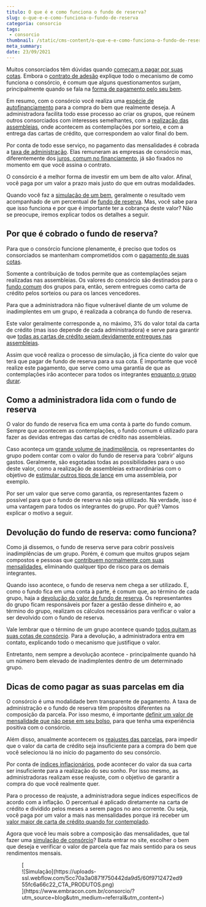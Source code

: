```yaml
---
titulo: O que é e como funciona o fundo de reserva?
slug: o-que-e-e-como-funciona-o-fundo-de-reserva
categoria: consorcio
tags:
 - consorcio
thumbnail: /static/cms-content/o-que-e-e-como-funciona-o-fundo-de-reserva.jpg
meta_summary: 
date: 23/09/2021
---
```

Muitos consorciados têm dúvidas quando [começam a pagar por suas cotas](https://www.embracon.com.br/blog/o-que-e-uma-cota-de-consorcio). Embora o [contrato de adesão](https://www.embracon.com.br/blog/saiba-o-que-avaliar-antes-de-assinar-um-contrato-de-consorcio) explique todo o mecanismo de como funciona o consórcio, é comum que alguns questionamentos surjam, principalmente quando se fala na [forma de pagamento pelo seu bem](https://www.embracon.com.br/blog/5-formas-de-pagamento-de-um-carro).

Em resumo, com o consórcio você realiza uma [espécie de autofinanciamento](https://www.embracon.com.br/blog/autofinanciamento-o-que-e-e-como-um-consorcio-pode-ajuda-lo) para a compra do bem que realmente deseja. A administradora facilita todo esse processo ao criar os grupos, que reúnem outros consorciados com interesses semelhantes, com a [realização das assembleias](https://www.embracon.com.br/blog/assembleia-de-consorcio-como-funciona), onde acontecem as contemplações por sorteio, e com a entrega das cartas de crédito, que correspondem ao valor final do bem.

Por conta de todo esse serviço, no pagamento das mensalidades é cobrada a [taxa de administração](https://www.embracon.com.br/blog/como-funciona-a-taxa-de-administracao-de-um-consorcio). Elas remuneram as empresas de consórcio mas, diferentemente dos [juros, comum no financiamento](https://www.embracon.com.br/blog/entenda-quais-sao-as-6-maiores-desvantagens-do-financiamento?e4486b43_page=13), já são fixados no momento em que você assina o contrato.

O consórcio é a melhor forma de investir em um bem de alto valor. Afinal, você paga por um valor a prazo mais justo do que em outras modalidades.

Quando você faz a [simulação de um bem](https://www.embracon.com.br/blog/descubra-como-fazer-uma-simulacao-no-consorcio), geralmente o resultado vem acompanhado de um percentual de [fundo de reserva](https://www.embracon.com.br/blog/entenda-como-funciona-a-devolucao-do-fundo-de-reserva). Mas, você sabe para que isso funciona e por que é importante ter a cobrança deste valor? Não se preocupe, iremos explicar todos os detalhes a seguir.

Por que é cobrado o fundo de reserva? 
--------------------------------------

Para que o consórcio funcione plenamente, é preciso que todos os consorciados se mantenham comprometidos com o [pagamento de suas cotas](https://www.embracon.com.br/blog/qual-o-valor-ideal-da-parcela-mensal-de-um-consorcio).

Somente a contribuição de todos permite que as contemplações sejam realizadas nas assembleias. Os valores do consórcio são destinados para o [fundo comum](https://www.embracon.com.br/conhecaoconsorcio/o-que-e-o-fundo-de-aquisicao-ou-fundo-comum-do-consorcio) dos grupos para, então, serem entregues como carta de crédito pelos sorteios ou para os lances vencedores.

Para que a administradora não fique vulnerável diante de um volume de inadimplentes em um grupo, é realizada a cobrança do fundo de reserva.

Este valor geralmente corresponde a, no máximo, 3% do valor total da carta de crédito (mas isso depende de cada administradora) e serve para garantir que [todas as cartas de crédito sejam devidamente entregues nas assembleias](https://www.embracon.com.br/blog/o-que-e-a-carta-de-credito-como-funciona-e-como-usar).

Assim que você realiza o processo de simulação, já fica ciente do valor que terá que pagar de fundo de reserva para a sua cota. É importante que você realize este pagamento, que serve como uma garantia de que as contemplações irão acontecer para todos os integrantes [enquanto o grupo durar](https://www.embracon.com.br/blog/como-funciona-o-encerramento-do-grupo-de-um-consorcio).

Como a administradora lida com o fundo de reserva 
--------------------------------------------------

O valor do fundo de reserva fica em uma conta à parte do fundo comum. Sempre que acontecem as contemplações, o fundo comum é utilizado para fazer as devidas entregas das cartas de crédito nas assembleias.

Caso aconteça um [grande volume de inadimplência](https://www.embracon.com.br/blog/nao-consigo-pagar-meu-consorcio-e-agora), os representantes do grupo podem contar com o valor do fundo de reserva para ‘cobrir’ alguns gastos. Geralmente, são esgotadas todas as possibilidades para o uso deste valor, como a realização de assembleias extraordinárias com o objetivo de [estimular outros tipos de lance](https://www.embracon.com.br/blog/como-funcionam-os-tipos-de-lances-no-consorcio) em uma assembleia, por exemplo.

Por ser um valor que serve como garantia, os representantes fazem o possível para que o fundo de reserva não seja utilizado. Na verdade, isso é uma vantagem para todos os integrantes do grupo. Por quê? Vamos explicar o motivo a seguir.

Devolução do fundo de reserva: como funciona? 
----------------------------------------------

Como já dissemos, o fundo de reserva serve para cobrir possíveis inadimplências de um grupo. Porém, é comum que muitos grupos sejam compostos e pessoas que [contribuem normalmente com suas mensalidades](https://www.embracon.com.br/blog/como-e-feito-o-pagamento-da-parcela-do-consorcio), eliminando qualquer tipo de risco para os demais integrantes.

Quando isso acontece, o fundo de reserva nem chega a ser utilizado. E, como o fundo fica em uma conta à parte, é comum que, ao término de cada grupo, haja a [devolução do valor de fundo de reserva](https://www.embracon.com.br/blog/entenda-como-funciona-a-devolucao-do-fundo-de-reserva). Os representantes do grupo ficam responsáveis por fazer a gestão desse dinheiro e, ao término do grupo, realizam os cálculos necessários para verificar o valor a ser devolvido com o fundo de reserva.

Vale lembrar que o término de um grupo acontece quando [todos quitam as suas cotas de consórcio](https://www.embracon.com.br/blog/como-quitar-a-cota-de-consorcio). Para a devolução, a administradora entra em contato, explicando todo o mecanismo que justifique o valor.

Entretanto, nem sempre a devolução acontece - principalmente quando há um número bem elevado de inadimplentes dentro de um determinado grupo.

Dicas de como pagar as suas parcelas em dia 
--------------------------------------------

O consórcio é uma modalidade bem transparente de pagamento. A taxa de administração e o fundo de reserva têm propósitos diferentes na composição da parcela. Por isso mesmo, é importante [definir um valor de mensalidade que não pese em seu bolso](https://www.embracon.com.br/blog/quanto-preciso-pagar-para-fazer-um-consorcio), para que tenha uma experiência positiva com o consórcio.

Além disso, anualmente acontecem os [reajustes das parcelas](https://www.embracon.com.br/blog/reajuste-do-consorcio-entenda), para impedir que o valor da carta de crédito seja insuficiente para a compra do bem que você selecionou lá no início do pagamento do seu consórcio.

Por conta de [índices inflacionários](https://www.embracon.com.br/blog/entenda-a-importancia-da-taxa-selic-e-da-inflacao), pode acontecer do valor da sua carta ser insuficiente para a realização do seu sonho. Por isso mesmo, as administradoras realizam esse reajuste, com o objetivo de garantir a compra do que você realmente quer.

Para o processo de reajuste, a administradora segue índices específicos de acordo com a inflação. O percentual é aplicado diretamente na carta de crédito e dividido pelos meses a serem pagos no ano corrente. Ou seja, você paga por um valor a mais nas mensalidades porque irá receber um [valor maior de carta de crédito quando for contemplado](https://www.embracon.com.br/blog/saiba-o-que-fazer-quando-for-contemplado-no-consorcio).

Agora que você leu mais sobre a composição das mensalidades, que tal fazer uma [simulação de consórcio](https://www.embracon.com.br/)? Basta entrar no site, escolher o bem que deseja e verificar o valor de parcela que faz mais sentido para os seus rendimentos mensais.

<figure class="w-richtext-figure-type-image w-richtext-align-center">[<div>![Simulação](https://uploads-ssl.webflow.com/5cc70a3a0871f750442da9d5/60f9712472ed955fc6a66c22_CTA_PRODUTOS.png)</div>](https://www.embracon.com.br/consorcio/?utm_source=blog&utm_medium=referral&utm_content=)</figure>
